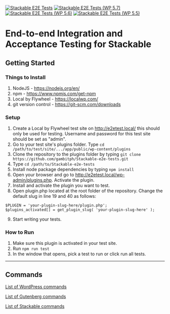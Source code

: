 [![Stackable E2E Tests](https://github.com/gambitph/Stackable-e2e-tests/workflows/e2e-test-latest/badge.svg)](https://github.com/gambitph/Stackable-e2e-tests/actions)
[![Stackable E2E Tests (WP 5.7)](https://github.com/gambitph/Stackable-e2e-tests/workflows/e2e-test-wp57/badge.svg)](https://github.com/gambitph/Stackable-e2e-tests/actions)
[![Stackable E2E Tests (WP 5.6)](https://github.com/gambitph/Stackable-e2e-tests/workflows/e2e-test-wp56/badge.svg)](https://github.com/gambitph/Stackable-e2e-tests/actions)
[![Stackable E2E Tests (WP 5.5)](https://github.com/gambitph/Stackable-e2e-tests/workflows/e2e-test-wp55/badge.svg)](https://github.com/gambitph/Stackable-e2e-tests/actions)
# End-to-end Integration and Acceptance Testing for Stackable

## Getting Started
### Things to Install

1. NodeJS - https://nodejs.org/en/
2. npm - https://www.npmjs.com/get-npm
3. Local by Flywheel - https://localwp.com/
4. git version control - https://git-scm.com/downloads

### Setup

1. Create a Local by Flywheel test site on http://e2etest.local/ this should only be used for testing. Username and password for this test site should be set as "admin".
2. Go to your test site's plugins folder. Type `cd /path/to/test/site/.../app/public/wp-content/plugins`
3. Clone the repository to the plugins folder by typing `git clone https://github.com/gambitph/Stackable-e2e-tests.git`
4. Type `cd /path/to/Stackable-e2e-tests`
5. Install node package dependencies by typing `npm install`
6. Open your browser and go to http://e2etest.local/wp-admin/plugins.php. Activate the plugin.
7. Install and activate the plugin you want to test.
8. Open plugin.php located at the root folder of the repository. Change the default slug in line 19 and 40 as follows:
```
$PLUGIN = 'your-plugin-slug-here/plugin.php';
$plugins_activated[] = get_plugin_slug( 'your-plugin-slug-here' );
```
9. Start writing your tests.

### How to Run

1. Make sure this plugin is activated in your test site.
2. Run `npm run test`
3. In the window that opens, pick a test to run or click run all tests.

---
## Commands

[List of WordPress commands](https://github.com/gambitph/Stackable-e2e-tests/tree/master/cypress/support/wordpress/commands)

[List of Gutenberg commands](https://github.com/gambitph/Stackable-e2e-tests/tree/master/cypress/support/gutenberg/commands)

[List of Stackable commands](https://github.com/gambitph/Stackable-e2e-tests/tree/master/cypress/support/stackable/commands)

